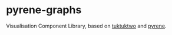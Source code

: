 # pyrene-graphs
Visualisation Component Library, based on [tuktuktwo](../tuktuktwo) and [pyrene](../pyrene).
